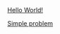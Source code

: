<p> <a href="https://open.kattis.com/problems/hello">Hello World!</a></p>
<p> <a href="https://www.eolymp.com/en/problems/1">Simple problem</a></p>
